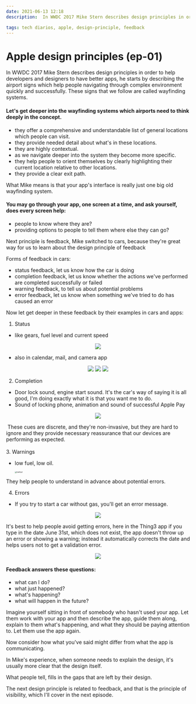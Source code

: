 ```yaml
---
date: 2021-06-13 12:18
description:  In WWDC 2017 Mike Stern describes design principles in order to help developers and designers to have better apps, he starts by describing the airport signs which help people navigating through complex environment quickly and successfully. These signs that we follow are called wayfinding systems.

tags: tech diarios, apple, design-principle, feedback
---
```

# Apple design principles (ep-01) 

 In WWDC 2017 Mike Stern describes design principles in order to help developers and designers to have better apps, he starts by describing the airport signs which help people navigating through complex environment quickly and successfully. These signs that we follow are called wayfinding systems.
 
#### Let's get deeper into the wayfinding systems which airports need to think deeply in the concept.  
 
- they offer a comprehensive and understandable list of general locations which people can visit.
- they provide needed detail about what's in these locations.
- they are highly contextual.
- as we navigate deeper into the system they become more specific.
- they help people to orient themselves by clearly highlighting their current location relative to other locations.
- they provide a clear exit path.
 
What Mike means is that your app's interface is really just one big old wayfinding system.
 
#### You may go through your app, one screen at a time, and ask yourself, does every screen help:
 
- people to know where they are?
- providing options to people to tell them where else they can go?  
 
 
Next principle is feedback, Mike switched to cars, because they're great way for us to learn about the design principle of feedback
 
Forms of feedback in cars:  
 
- status feedback, let us know how the car is doing  
- completion feedback, let us know whether the actions we've performed are completed successfully or failed  
- warning feedback, to tell us about potential problems  
- error feedback, let us know when something we've tried to do has caused an error  
 
Now let get deeper in these feedback by their examples in cars and apps:  
 
1. Status  
  - like gears, fuel level and current speed
 
  <p align="center">
  <img src="/AppleDesignPrinciples/mercedes.jpg">
</p>
 
  - also in calendar, mail, and camera app
 
<p align="center">
<img src="/AppleDesignPrinciples/calendar.png">
<img src="/AppleDesignPrinciples/mail.png">
<img src="/AppleDesignPrinciples/camera.png">
</p>
 
2. Completion
  - Door lock sound, engine start sound. It's the car's way of saying it is all good, I'm doing exactly what it is that you want me to do.
  - Sound of locking phone, animation and sound of successful Apple Pay  
 
<p align="center">
<img src="/AppleDesignPrinciples/apple-pay.png">
</p>
 
 
​  These cues are discrete, and they're non-invasive, but they are hard to ignore and they provide necessary reassurance that our devices are performing as expected.  
​  
3. Warnings  

  - low fuel, low oil.  
    
    <img src="/AppleDesignPrinciples/lowfuel.png" alt="lowfuel" style="zoom:33%;" /> 
  
  
 
  They help people to understand in advance about potential errors.
 
  
 
4. Errors
 
  - If you try to start a car without gas, you'll get an error message.  
  
  <p align="center">
  <img src="/AppleDesignPrinciples/error.png">
  </p>  
 
It's best to help people avoid getting errors, here in the Thing3 app if you type in the date June 31st, which does not exist, the app doesn't throw up an error or showing a warning; instead it automatically corrects the date and helps users not to get a validation error.  

<p align="center">
<img src="/AppleDesignPrinciples/things3.png">
</p>

#### Feedback answers these questions:
- what can I do?
- what just happened?
- what's happening?
- what will happen in the future?
 
Imagine yourself sitting in front of somebody who hasn't used your app. Let them work with your app and then describe the app, guide them along, explain to them what's happening, and what they should be paying attention to. Let them use the app again.
 
Now consider how what you've said might differ from what the app is communicating.
 
In Mike's experience, when someone needs to explain the design, it's usually more clear that the design itself.
 
What people tell, fills in the gaps that are left by their design.
 
 
 
The next design principle is related to feedback, and that is the principle of visibility, which I'll cover in the next episode.
 

